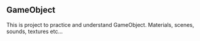 ## GameObject
This is project to practice and understand GameObject. Materials, scenes, sounds, textures etc...
